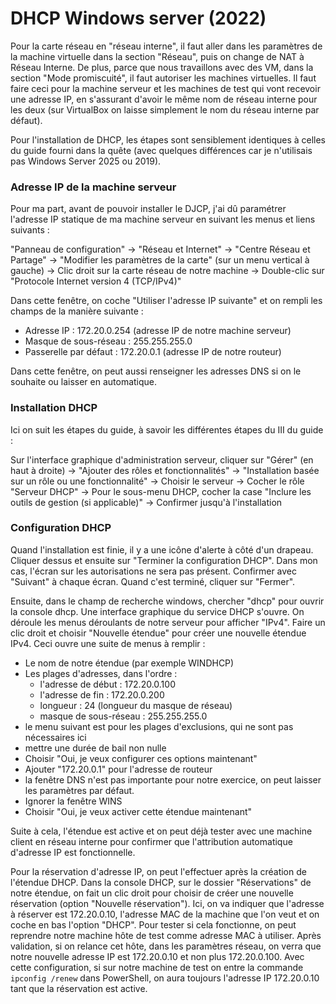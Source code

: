 # DHCP Windows server (2022)
Pour la carte réseau en "réseau interne", il faut aller dans les paramètres de la machine virtuelle dans la section "Réseau", puis on change de NAT à Réseau Interne. De plus, parce que nous travaillons avec des VM, dans la section "Mode promiscuité", il faut autoriser les machines virtuelles. Il faut faire ceci pour la machine serveur et les machines de test qui vont recevoir une adresse IP, en s'assurant d'avoir le même nom de réseau interne pour les deux (sur VirtualBox on laisse simplement le nom du réseau interne par défaut).

Pour l'installation de DHCP, les étapes sont sensiblement identiques à celles du guide fourni dans la quête (avec quelques différences car je n'utilisais pas Windows Server 2025 ou 2019).

### Adresse IP de la machine serveur

Pour ma part, avant de pouvoir installer le DJCP, j'ai dû paramétrer l'adresse IP statique de ma machine serveur en suivant les menus et liens suivants :

"Panneau de configuration" -> "Réseau et Internet" -> "Centre Réseau et Partage" -> "Modifier les paramètres de la carte" (sur un menu vertical à gauche) -> Clic droit sur la carte réseau de notre machine -> Double-clic sur "Protocole Internet version 4 (TCP/IPv4)"

Dans cette fenêtre, on coche "Utiliser l'adresse IP suivante" et on rempli les champs de la manière suivante :
- Adresse IP : 172.20.0.254 (adresse IP de notre machine serveur)
- Masque de sous-réseau : 255.255.255.0
- Passerelle par défaut : 172.20.0.1 (adresse IP de notre routeur)

Dans cette fenêtre, on peut aussi renseigner les adresses DNS si on le souhaite ou laisser en automatique.

### Installation DHCP

Ici on suit les étapes du guide, à savoir les différentes étapes du III du guide :

Sur l'interface graphique d'administration serveur, cliquer sur "Gérer" (en haut à droite) -> "Ajouter des rôles et fonctionnalités" -> "Installation basée sur un rôle ou une fonctionnalité" -> Choisir le serveur -> Cocher le rôle "Serveur DHCP" -> Pour le sous-menu DHCP, cocher la case "Inclure les outils de gestion (si applicable)" -> Confirmer jusqu'à l'installation

### Configuration DHCP

Quand l'installation est finie, il y a une icône d'alerte à côté d'un drapeau. Cliquer dessus et ensuite sur "Terminer la configuration  DHCP".
Dans mon cas, l'écran sur les autorisations ne sera pas présent. Confirmer avec "Suivant" à chaque écran. Quand c'est terminé, cliquer sur "Fermer".

Ensuite, dans le champ de recherche windows, chercher "dhcp" pour ouvrir la console dhcp. Une interface graphique du service DHCP s'ouvre.
On déroule les menus déroulants de notre serveur pour afficher "IPv4". Faire un clic droit et choisir "Nouvelle étendue" pour créer une nouvelle étendue IPv4. Ceci ouvre une suite de menus à remplir :
- Le nom de notre étendue (par exemple WINDHCP)
- Les plages d'adresses, dans l'ordre :
	- l'adresse de début : 172.20.0.100
	- l'adresse de fin : 172.20.0.200
	- longueur : 24 (longueur du masque de réseau)
	- masque de sous-réseau : 255.255.255.0
- le menu suivant est pour les plages d'exclusions, qui ne sont pas nécessaires ici
- mettre une durée de bail non nulle
- Choisir "Oui, je veux configurer ces options maintenant"
- Ajouter "172.20.0.1" pour l'adresse de routeur
- la fenêtre DNS n'est pas importante pour notre exercice, on peut laisser les paramètres par défaut.
- Ignorer la fenêtre WINS
- Choisir "Oui, je veux activer cette étendue maintenant"

Suite à cela, l'étendue est active et on peut déjà tester avec une machine client en réseau interne pour confirmer que l'attribution automatique d'adresse IP est fonctionnelle.

Pour la réservation d'adresse IP, on peut l'effectuer après la création de l'étendue DHCP. Dans la console DHCP, sur le dossier "Réservations" de notre étendue, on fait un clic droit pour choisir de créer une nouvelle réservation (option "Nouvelle réservation"). 
Ici, on va indiquer que l'adresse à réserver est 172.20.0.10, l'adresse MAC de la machine que l'on veut et on coche en bas l'option "DHCP". Pour tester si cela fonctionne, on peut reprendre notre machine hôte de test comme adresse MAC à utiliser. 
Après validation, si on relance cet hôte, dans les paramètres réseau, on verra que notre nouvelle adresse IP est 172.20.0.10 et non plus 172.20.0.100. Avec cette configuration, si sur notre machine de test on entre la commande `ipconfig /renew` dans PowerShell, on aura toujours l'adresse IP 172.20.0.10 tant que la réservation est active.



